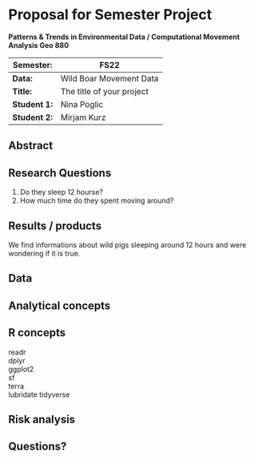 # Proposal for Semester Project

**Patterns & Trends in Environmental Data / Computational Movement
Analysis Geo 880**

| Semester:      | FS22                              |
|----------------|---------------------------------- |
| **Data:**      | Wild Boar Movement Data           |
| **Title:**     | The title of your project         |
| **Student 1:** | Nina Poglic                |
| **Student 2:** | Mirjam Kurz                 |

## Abstract 
<!-- (50-60 words) -->

## Research Questions
1. Do they sleep 12 hourse?
2. How much time do they spent moving around?

## Results / products
We find informations about wild pigs sleeping around 12 hours and were wondering if it is true.

## Data
<!-- What data will you use? Will you require additional context data? Where do you get this data from? Do you already have all the data? -->

## Analytical concepts

<!-- Which analytical concepts will you use? What conceptual movement spaces and respective modelling approaches of trajectories will you be using? What additional spatial analysis methods will you be using? -->

## R concepts
readr        
dplyr      
ggplot2    
sf           
terra        
lubridate
tidyverse
<!-- Which R concepts, functions, packages will you mainly use. What additional spatial analysis methods will you be using? -->

## Risk analysis
<!-- What could be the biggest challenges/problems you might face? What is your plan B? -->

## Questions? 

<!-- Which questions would you like to discuss at the coaching session? -->
